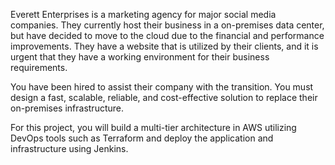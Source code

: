 Everett Enterprises is a marketing agency for major social media companies. They currently host their business in a on-premises data center, but have decided to move to the cloud due to the financial and performance improvements. They have a website that is utilized by their clients, and it is urgent that they have a working environment for their business requirements.  

You have been hired to assist their company with the transition. You must design a fast, scalable, reliable, and cost-effective solution to replace their on-premises infrastructure.  

For this project, you will build a multi-tier architecture in AWS utilizing DevOps tools such as Terraform and deploy the application and infrastructure using Jenkins. 

